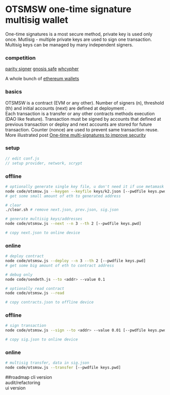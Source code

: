 # OTSMSW one-time signature multisig wallet
One-time signatures is a most secure method, private key is used only once. Mutlisig - multiple private keys are used to sign one transaction. Multisig keys can be managed by many independent signers.

### competition
[parity signer](https://www.parity.io/technologies/signer/)
[gnosis safe](https://gnosis-safe.io/)
[whcypher](https://www.whalesheaven.com/whcypher)

A whole bunch of [ethereum wallets](https://ethereum.org/nl/wallets/find-wallet/)

### basics
OTSMSW is a contract (EVM or any other). Number of signers (n), threshold (th) and initial accounts (next) are defined at deployment .  
Each transaction is a transfer or any other contracts methods execution (DAO like feature). Transaction must be signed by accounts that defined at previous transaction or deploy and next accounts are stored for future transaction. Counter (nonce) are used to prevent same transaction reuse.
More illustrated post [One-time multi-signatures to improve security](https://medium.com/p/7b8ff6cd3878)


### setup
```js
// edit conf.js
// setup provider, network, scrypt
```
### offline
```bash
# optionally generate single key file, u don't need it if use metamask or similar
node code/otsmsw.js --keygen --keyfile keys/k2.json [--pwdfile keys.pwd]
# get some small amount of eth to generated address

# clear 
./clear.sh # remove next.json, prev.json, sig.json

# generate multisig keys/addresses
node code/otsmsw.js --next --n 3 --th 2 [--pwdfile keys.pwd]

# copy next.json to online device
```

### online
```bash
# deploy contract
node code/otsmsw.js --deploy --n 3 --th 2 [--pwdfile keys.pwd]
# get some big amount of eth to contract address

# debug only
node code/sendeth.js --to <addr> --value 0.1

# optionally read contract
node code/otsmsw.js --read

# copy contracts.json to offline device
```

### offline
```bash
# sign transaction
node code/otsmsw.js --sign --to <addr> --value 0.01 [--pwdfile keys.pwd]

# copy sig.json to online device
```

### online
```bash
# multisig transfer, data in sig.json
node code/otsmsw.js --transfer [--pwdfile keys.pwd]
```

##roadmap
cli version  
audit/refactoring  
ui version  
